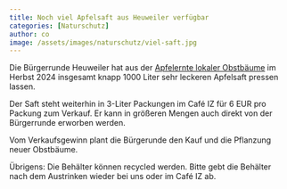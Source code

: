 ```yaml
---
title: Noch viel Apfelsaft aus Heuweiler verfügbar
categories: [Naturschutz]
author: co
image: /assets/images/naturschutz/viel-saft.jpg
---
```


Die Bürgerrunde Heuweiler hat aus der [Apfelernte lokaler Obstbäume](/apfelernte24/) im Herbst 2024 insgesamt knapp 1000 Liter sehr leckeren Apfelsaft pressen lassen.

Der Saft steht weiterhin in 3-Liter Packungen im Café IZ für 6 EUR pro Packung zum Verkauf. Er kann in größeren Mengen auch direkt von der Bürgerrunde erworben werden.

Vom Verkaufsgewinn plant die Bürgerunde den Kauf und die Pflanzung neuer Obstbäume.

Übrigens: Die Behälter können recycled werden. Bitte gebt die Behälter nach dem Austrinken wieder bei uns oder im Café IZ ab.
